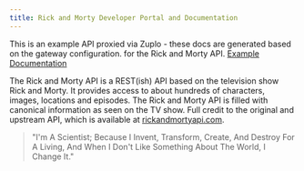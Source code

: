 ```yaml
---
title: Rick and Morty Developer Portal and Documentation
---
```


This is an example API proxied via Zuplo - these docs are generated based on the
gateway configuration. for the Rick and Morty API.
[Example Documentation](https://rickandmorty.zuplo.io/)

The Rick and Morty API is a REST(ish) API based on the television show Rick and
Morty. It provides access to about hundreds of characters, images, locations and
episodes. The Rick and Morty API is filled with canonical information as seen on
the TV show. Full credit to the original and upstream API, which is available at
[rickandmortyapi.com](https://rickandmortyapi.com).

> "I'm A Scientist; Because I Invent, Transform, Create, And Destroy For A
> Living, And When I Don't Like Something About The World, I Change It."
